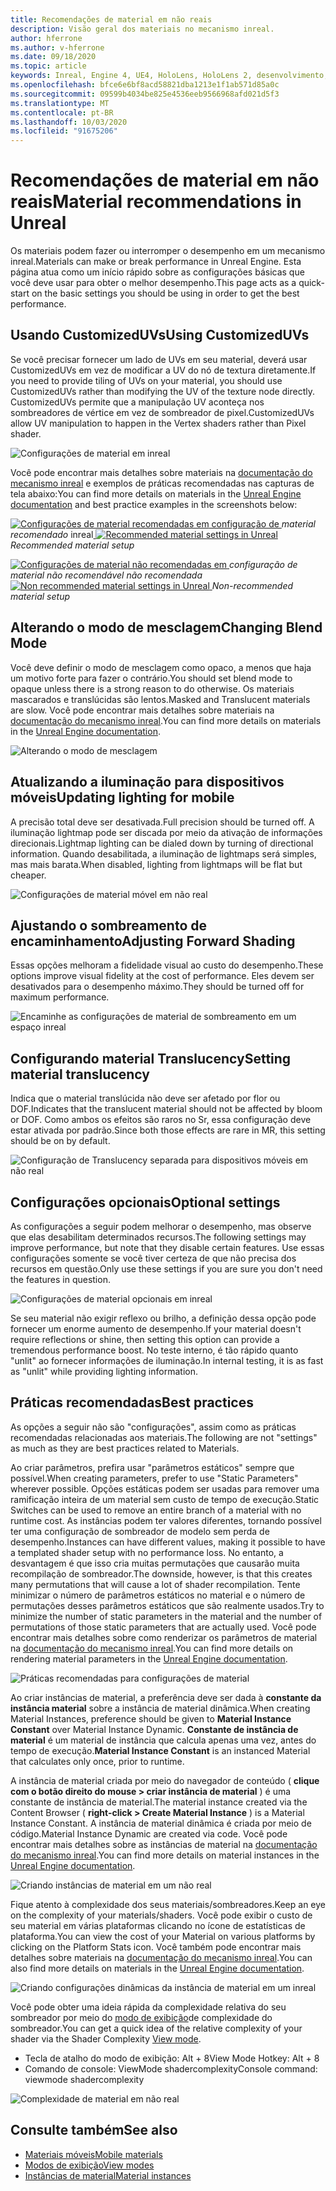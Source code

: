 ```yaml
---
title: Recomendações de material em não reais
description: Visão geral dos materiais no mecanismo inreal.
author: hferrone
ms.author: v-hferrone
ms.date: 09/18/2020
ms.topic: article
keywords: Inreal, Engine 4, UE4, HoloLens, HoloLens 2, desenvolvimento, materiais, documentação, guias, recursos, hologramas, desenvolvimento de jogos
ms.openlocfilehash: bfce6e6bf8acd58821dba1213e1f1ab571d85a0c
ms.sourcegitcommit: 09599b4034be825e4536eeb9566968afd021d5f3
ms.translationtype: MT
ms.contentlocale: pt-BR
ms.lasthandoff: 10/03/2020
ms.locfileid: "91675206"
---
```

# <a name="material-recommendations-in-unreal"></a><span data-ttu-id="f7fe4-104">Recomendações de material em não reais</span><span class="sxs-lookup"><span data-stu-id="f7fe4-104">Material recommendations in Unreal</span></span>

<span data-ttu-id="f7fe4-105">Os materiais podem fazer ou interromper o desempenho em um mecanismo inreal.</span><span class="sxs-lookup"><span data-stu-id="f7fe4-105">Materials can make or break performance in Unreal Engine.</span></span> <span data-ttu-id="f7fe4-106">Esta página atua como um início rápido sobre as configurações básicas que você deve usar para obter o melhor desempenho.</span><span class="sxs-lookup"><span data-stu-id="f7fe4-106">This page acts as a quick-start on the basic settings you should be using in order to get the best performance.</span></span>

## <a name="using-customizeduvs"></a><span data-ttu-id="f7fe4-107">Usando CustomizedUVs</span><span class="sxs-lookup"><span data-stu-id="f7fe4-107">Using CustomizedUVs</span></span>

<span data-ttu-id="f7fe4-108">Se você precisar fornecer um lado de UVs em seu material, deverá usar CustomizedUVs em vez de modificar a UV do nó de textura diretamente.</span><span class="sxs-lookup"><span data-stu-id="f7fe4-108">If you need to provide tiling of UVs on your material, you should use CustomizedUVs rather than modifying the UV of the texture node directly.</span></span> <span data-ttu-id="f7fe4-109">CustomizedUVs permite que a manipulação UV aconteça nos sombreadores de vértice em vez de sombreador de pixel.</span><span class="sxs-lookup"><span data-stu-id="f7fe4-109">CustomizedUVs allow UV manipulation to happen in the Vertex shaders rather than Pixel shader.</span></span> 

![Configurações de material em inreal](images/unreal-materials-img-01c.png)

<span data-ttu-id="f7fe4-111">Você pode encontrar mais detalhes sobre materiais na [documentação do mecanismo inreal](https://docs.unrealengine.com/Platforms/Mobile/Materials/index.html) e exemplos de práticas recomendadas nas capturas de tela abaixo:</span><span class="sxs-lookup"><span data-stu-id="f7fe4-111">You can find more details on materials in the [Unreal Engine documentation](https://docs.unrealengine.com/Platforms/Mobile/Materials/index.html) and best practice examples in the screenshots below:</span></span>

<span data-ttu-id="f7fe4-112">[ ![ Configurações de material recomendadas em ](images/unreal-materials-img-01.png) configuração de ](images/unreal-materials-img-01.png#lightbox) 
 *material recomendado* inreal</span><span class="sxs-lookup"><span data-stu-id="f7fe4-112">[ ![Recommended material settings in Unreal](images/unreal-materials-img-01.png) ](images/unreal-materials-img-01.png#lightbox)
*Recommended material setup*</span></span>

<span data-ttu-id="f7fe4-113">[ ![ Configurações de material não recomendadas em ](images/unreal-materials-img-01b.png) ](images/unreal-materials-img-01b.png#lightbox) 
 *configuração de material não recomendável não recomendada*</span><span class="sxs-lookup"><span data-stu-id="f7fe4-113">[ ![Non recommended material settings in Unreal](images/unreal-materials-img-01b.png) ](images/unreal-materials-img-01b.png#lightbox)
*Non-recommended material setup*</span></span>

## <a name="changing-blend-mode"></a><span data-ttu-id="f7fe4-114">Alterando o modo de mesclagem</span><span class="sxs-lookup"><span data-stu-id="f7fe4-114">Changing Blend Mode</span></span>

<span data-ttu-id="f7fe4-115">Você deve definir o modo de mesclagem como opaco, a menos que haja um motivo forte para fazer o contrário.</span><span class="sxs-lookup"><span data-stu-id="f7fe4-115">You should set blend mode to opaque unless there is a strong reason to do otherwise.</span></span> <span data-ttu-id="f7fe4-116">Os materiais mascarados e translúcidas são lentos.</span><span class="sxs-lookup"><span data-stu-id="f7fe4-116">Masked and Translucent materials are slow.</span></span> <span data-ttu-id="f7fe4-117">Você pode encontrar mais detalhes sobre materiais na [documentação do mecanismo inreal](https://docs.unrealengine.com/Platforms/Mobile/Materials/index.html).</span><span class="sxs-lookup"><span data-stu-id="f7fe4-117">You can find more details on materials in the [Unreal Engine documentation](https://docs.unrealengine.com/Platforms/Mobile/Materials/index.html).</span></span>

![Alterando o modo de mesclagem](images/unreal-materials-img-02.jpg)

## <a name="updating-lighting-for-mobile"></a><span data-ttu-id="f7fe4-119">Atualizando a iluminação para dispositivos móveis</span><span class="sxs-lookup"><span data-stu-id="f7fe4-119">Updating lighting for mobile</span></span>

<span data-ttu-id="f7fe4-120">A precisão total deve ser desativada.</span><span class="sxs-lookup"><span data-stu-id="f7fe4-120">Full precision should be turned off.</span></span> <span data-ttu-id="f7fe4-121">A iluminação lightmap pode ser discada por meio da ativação de informações direcionais.</span><span class="sxs-lookup"><span data-stu-id="f7fe4-121">Lightmap lighting can be dialed down by turning of directional information.</span></span> <span data-ttu-id="f7fe4-122">Quando desabilitada, a iluminação de lightmaps será simples, mas mais barata.</span><span class="sxs-lookup"><span data-stu-id="f7fe4-122">When disabled, lighting from lightmaps will be flat but cheaper.</span></span>

![Configurações de material móvel em não real](images/unreal-materials-img-03.jpg)

## <a name="adjusting-forward-shading"></a><span data-ttu-id="f7fe4-124">Ajustando o sombreamento de encaminhamento</span><span class="sxs-lookup"><span data-stu-id="f7fe4-124">Adjusting Forward Shading</span></span>

<span data-ttu-id="f7fe4-125">Essas opções melhoram a fidelidade visual ao custo do desempenho.</span><span class="sxs-lookup"><span data-stu-id="f7fe4-125">These options improve visual fidelity at the cost of performance.</span></span> <span data-ttu-id="f7fe4-126">Eles devem ser desativados para o desempenho máximo.</span><span class="sxs-lookup"><span data-stu-id="f7fe4-126">They should be turned off for maximum performance.</span></span>

![Encaminhe as configurações de material de sombreamento em um espaço inreal](images/unreal-materials-img-04.jpg)

## <a name="setting-material-translucency"></a><span data-ttu-id="f7fe4-128">Configurando material Translucency</span><span class="sxs-lookup"><span data-stu-id="f7fe4-128">Setting material translucency</span></span>

<span data-ttu-id="f7fe4-129">Indica que o material translúcida não deve ser afetado por flor ou DOF.</span><span class="sxs-lookup"><span data-stu-id="f7fe4-129">Indicates that the translucent material should not be affected by bloom or DOF.</span></span> <span data-ttu-id="f7fe4-130">Como ambos os efeitos são raros no Sr, essa configuração deve estar ativada por padrão.</span><span class="sxs-lookup"><span data-stu-id="f7fe4-130">Since both those effects are rare in MR, this setting should be on by default.</span></span>

![Configuração de Translucency separada para dispositivos móveis em não real](images/unreal-materials-img-05.jpg)

## <a name="optional-settings"></a><span data-ttu-id="f7fe4-132">Configurações opcionais</span><span class="sxs-lookup"><span data-stu-id="f7fe4-132">Optional settings</span></span>

<span data-ttu-id="f7fe4-133">As configurações a seguir podem melhorar o desempenho, mas observe que elas desabilitam determinados recursos.</span><span class="sxs-lookup"><span data-stu-id="f7fe4-133">The following settings may improve performance, but note that they disable certain features.</span></span> <span data-ttu-id="f7fe4-134">Use essas configurações somente se você tiver certeza de que não precisa dos recursos em questão.</span><span class="sxs-lookup"><span data-stu-id="f7fe4-134">Only use these settings if you are sure you don't need the features in question.</span></span>

![Configurações de material opcionais em inreal](images/unreal-materials-img-06.jpg)

<span data-ttu-id="f7fe4-136">Se seu material não exigir reflexo ou brilho, a definição dessa opção pode fornecer um enorme aumento de desempenho.</span><span class="sxs-lookup"><span data-stu-id="f7fe4-136">If your material doesn't require reflections or shine, then setting this option can provide a tremendous performance boost.</span></span> <span data-ttu-id="f7fe4-137">No teste interno, é tão rápido quanto "unlit" ao fornecer informações de iluminação.</span><span class="sxs-lookup"><span data-stu-id="f7fe4-137">In internal testing, it is as fast as "unlit" while providing lighting information.</span></span>

## <a name="best-practices"></a><span data-ttu-id="f7fe4-138">Práticas recomendadas</span><span class="sxs-lookup"><span data-stu-id="f7fe4-138">Best practices</span></span>

<span data-ttu-id="f7fe4-139">As opções a seguir não são "configurações", assim como as práticas recomendadas relacionadas aos materiais.</span><span class="sxs-lookup"><span data-stu-id="f7fe4-139">The following are not "settings" as much as they are best practices related to Materials.</span></span>

<span data-ttu-id="f7fe4-140">Ao criar parâmetros, prefira usar "parâmetros estáticos" sempre que possível.</span><span class="sxs-lookup"><span data-stu-id="f7fe4-140">When creating parameters, prefer to use "Static Parameters" wherever possible.</span></span> <span data-ttu-id="f7fe4-141">Opções estáticas podem ser usadas para remover uma ramificação inteira de um material sem custo de tempo de execução.</span><span class="sxs-lookup"><span data-stu-id="f7fe4-141">Static Switches can be used to remove an entire branch of a material with no runtime cost.</span></span> <span data-ttu-id="f7fe4-142">As instâncias podem ter valores diferentes, tornando possível ter uma configuração de sombreador de modelo sem perda de desempenho.</span><span class="sxs-lookup"><span data-stu-id="f7fe4-142">Instances can have different values, making it possible to have a templated shader setup with no performance loss.</span></span> <span data-ttu-id="f7fe4-143">No entanto, a desvantagem é que isso cria muitas permutações que causarão muita recompilação de sombreador.</span><span class="sxs-lookup"><span data-stu-id="f7fe4-143">The downside, however, is that this creates many permutations that will cause a lot of shader recompilation.</span></span> <span data-ttu-id="f7fe4-144">Tente minimizar o número de parâmetros estáticos no material e o número de permutações desses parâmetros estáticos que são realmente usados.</span><span class="sxs-lookup"><span data-stu-id="f7fe4-144">Try to minimize the number of static parameters in the material and the number of permutations of those static parameters that are actually used.</span></span> <span data-ttu-id="f7fe4-145">Você pode encontrar mais detalhes sobre como renderizar os parâmetros de material na [documentação do mecanismo inreal](https://docs.unrealengine.com/Engine/Rendering/Materials/ExpressionReference/Parameters/index.html#staticswitchparameter).</span><span class="sxs-lookup"><span data-stu-id="f7fe4-145">You can find more details on rendering material parameters in the [Unreal Engine documentation](https://docs.unrealengine.com/Engine/Rendering/Materials/ExpressionReference/Parameters/index.html#staticswitchparameter).</span></span>

![Práticas recomendadas para configurações de material](images/unreal-materials-img-07.jpg)

<span data-ttu-id="f7fe4-147">Ao criar instâncias de material, a preferência deve ser dada à **constante da instância material** sobre a instância de material dinâmica.</span><span class="sxs-lookup"><span data-stu-id="f7fe4-147">When creating Material Instances, preference should be given to **Material Instance Constant** over Material Instance Dynamic.</span></span> <span data-ttu-id="f7fe4-148">**Constante de instância de material** é um material de instância que calcula apenas uma vez, antes do tempo de execução.</span><span class="sxs-lookup"><span data-stu-id="f7fe4-148">**Material Instance Constant** is an instanced Material that calculates only once, prior to runtime.</span></span>

<span data-ttu-id="f7fe4-149">A instância de material criada por meio do navegador de conteúdo ( **clique com o botão direito do mouse > criar instância de material** ) é uma constante de instância de material.</span><span class="sxs-lookup"><span data-stu-id="f7fe4-149">The material instance created via the Content Browser ( **right-click > Create Material Instance** ) is a Material Instance Constant.</span></span> <span data-ttu-id="f7fe4-150">A instância de material dinâmica é criada por meio de código.</span><span class="sxs-lookup"><span data-stu-id="f7fe4-150">Material Instance Dynamic are created via code.</span></span> <span data-ttu-id="f7fe4-151">Você pode encontrar mais detalhes sobre as instâncias de material na [documentação do mecanismo inreal](https://docs.unrealengine.com/Engine/Rendering/Materials/MaterialInstances/index.html).</span><span class="sxs-lookup"><span data-stu-id="f7fe4-151">You can find more details on material instances in the [Unreal Engine documentation](https://docs.unrealengine.com/Engine/Rendering/Materials/MaterialInstances/index.html).</span></span>

![Criando instâncias de material em um não real](images/unreal-materials-img-08.png)

<span data-ttu-id="f7fe4-153">Fique atento à complexidade dos seus materiais/sombreadores.</span><span class="sxs-lookup"><span data-stu-id="f7fe4-153">Keep an eye on the complexity of your materials/shaders.</span></span> <span data-ttu-id="f7fe4-154">Você pode exibir o custo de seu material em várias plataformas clicando no ícone de estatísticas de plataforma.</span><span class="sxs-lookup"><span data-stu-id="f7fe4-154">You can view the cost of your Material on various platforms by clicking on the Platform Stats icon.</span></span> <span data-ttu-id="f7fe4-155">Você também pode encontrar mais detalhes sobre materiais na [documentação do mecanismo inreal](https://docs.unrealengine.com/Platforms/Mobile/Materials/index.html).</span><span class="sxs-lookup"><span data-stu-id="f7fe4-155">You can also find more details on materials in the [Unreal Engine documentation](https://docs.unrealengine.com/Platforms/Mobile/Materials/index.html).</span></span>

![Criando configurações dinâmicas da instância de material em um inreal](images/unreal-materials-img-09.png)

<span data-ttu-id="f7fe4-157">Você pode obter uma ideia rápida da complexidade relativa do seu sombreador por meio do [modo de exibição](https://docs.unrealengine.com/Engine/UI/LevelEditor/Viewports/ViewModes/index.html)de complexidade do sombreador.</span><span class="sxs-lookup"><span data-stu-id="f7fe4-157">You can get a quick idea of the relative complexity of your shader via the Shader Complexity [View mode](https://docs.unrealengine.com/Engine/UI/LevelEditor/Viewports/ViewModes/index.html).</span></span>

* <span data-ttu-id="f7fe4-158">Tecla de atalho do modo de exibição: Alt + 8</span><span class="sxs-lookup"><span data-stu-id="f7fe4-158">View Mode Hotkey: Alt + 8</span></span>
* <span data-ttu-id="f7fe4-159">Comando de console: ViewMode shadercomplexity</span><span class="sxs-lookup"><span data-stu-id="f7fe4-159">Console command: viewmode shadercomplexity</span></span>

![Complexidade de material em não real](images/unreal-materials-img-10.png)

## <a name="see-also"></a><span data-ttu-id="f7fe4-161">Consulte também</span><span class="sxs-lookup"><span data-stu-id="f7fe4-161">See also</span></span>
* [<span data-ttu-id="f7fe4-162">Materiais móveis</span><span class="sxs-lookup"><span data-stu-id="f7fe4-162">Mobile materials</span></span>](https://docs.unrealengine.com/Platforms/Mobile/Materials/index.html)
* [<span data-ttu-id="f7fe4-163">Modos de exibição</span><span class="sxs-lookup"><span data-stu-id="f7fe4-163">View modes</span></span>](https://docs.unrealengine.com/Engine/UI/LevelEditor/Viewports/ViewModes/index.html)
* [<span data-ttu-id="f7fe4-164">Instâncias de material</span><span class="sxs-lookup"><span data-stu-id="f7fe4-164">Material instances</span></span>](https://docs.unrealengine.com/Engine/Rendering/Materials/MaterialInstances/index.html)
